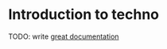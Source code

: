 # Introduction to techno

TODO: write [great documentation](http://jacobian.org/writing/what-to-write/)
